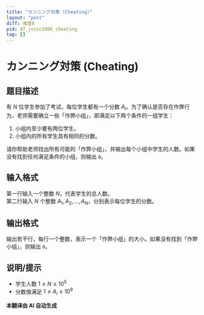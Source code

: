 ```yaml
---
title: "カンニング対策 (Cheating)"
layout: "post"
diff: 难度0
pid: AT_joisc2008_cheating
tag: []
---
```


# カンニング対策 (Cheating)

## 题目描述

有 $N$ 位学生参加了考试，每位学生都有一个分数 $A_i$。为了确认是否存在作弊行为，老师需要确立一些「作弊小组」，即满足以下两个条件的一组学生：
1. 小组内至少要有两位学生。
2. 小组内的所有学生具有相同的分数。

请你帮助老师找出所有可能的「作弊小组」，并输出每个小组中学生的人数。如果没有找到任何满足条件的小组，则输出 `0`。

## 输入格式

第一行输入一个整数 $N$，代表学生的总人数。  
第二行输入 $N$ 个整数 $A_1, A_2, \ldots, A_N$，分别表示每位学生的分数。

## 输出格式

输出若干行，每行一个整数，表示一个「作弊小组」的大小。如果没有找到「作弊小组」，则输出 `0`。

## 说明/提示

- 学生人数 $1 \le N \le 10^5$
- 分数值满足 $1 \le A_i \le 10^9$

 **本翻译由 AI 自动生成**

